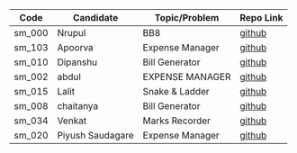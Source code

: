 | Code   | Candidate             | Topic/Problem         | Repo Link                                                    |
| ------ | --------------------- | --------------------- | ------------------------------------------------------------ |
| sm_000 | Nrupul                | BB8                   | [github](https://github.com/nrupuld/masai-sprint-1)          |
|sm_103  | Apoorva               | Expense Manager       | [github](https://github.com/krsnaapoorv/projects/tree/master/week_4) |
| sm_010 | Dipanshu              | Bill Generator        | [github](https://github.com/dipanshusabharwal/masai-sprint-2)|
| sm_002 | abdul                 |EXPENSE MANAGER 	     | [github](https://github.com/abduljabbarpeer/masai-sprint-2)  |
| sm_015 | Lalit                 | Snake & Ladder 	     | [github](https://github.com/lalitsheoran/masai-sprint-2)     |
| sm_008 | chaitanya             | Bill Generator        | [github](https://github.com/nvchaitanya/masai-sprint-2)          |
| sm_034 | Venkat                | Marks Recorder        | [github](https://github.com/Venkatasubbu913/masai-week-4/tree/master/week_4) |
| sm_020 | Piyush Saudagare      | Expense Manager       | [github](https://github.com/piush2611/masai_sprint_2)        |
